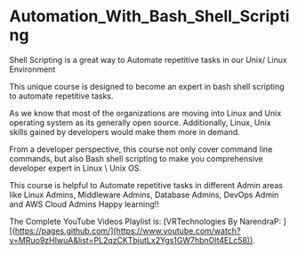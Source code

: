 # Automation_With_Bash_Shell_Scripting
Shell Scripting is a great way to Automate repetitive tasks in our Unix/ Linux Environment


This unique course is designed to become an expert in bash shell scripting to automate repetitive tasks.

As we know that most of the organizations are moving into Linux and Unix operating system as its generally open source. Additionally, Linux, Unix skills gained by developers would make them more in demand.

From a developer perspective, this course not only cover command line commands, but also Bash shell scripting to make you comprehensive developer expert in Linux \ Unix OS.

This course is helpful to Automate repetitive tasks in different Admin areas like Linux Admins, Middleware Admins, Database Admins, DevOps Admin and AWS Cloud Admins
Happy learning!!

The Complete YouTube Videos Playlist is:  [VRTechnologies By NarendraP: ][(https://pages.github.com/](https://www.youtube.com/watch?v=MRuo9zHIwuA&list=PL2qzCKTbjutLx2Ygs1GW7hbnOlt4ELc58)).
